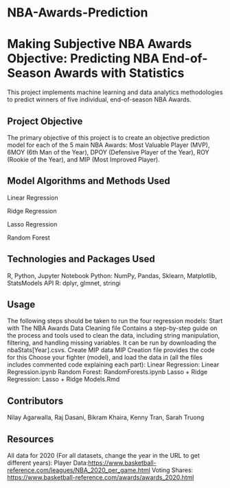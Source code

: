 # NBA-Awards-Prediction
# Making Subjective NBA Awards Objective: Predicting NBA End-of-Season Awards with Statistics

This project implements machine learning and data analytics methodologies to predict winners of five individual, end-of-season NBA Awards. 

## Project Objective

The primary objective of this project is to create an objective prediction model for each of the 5 main NBA Awards: Most Valuable Player (MVP), 6MOY (6th Man of the Year), DPOY (Defensive Player of the Year), ROY (Rookie of the Year), and MIP (Most Improved Player).

## Model Algorithms and Methods Used
Linear Regression

Ridge Regression

Lasso Regression

Random Forest

## Technologies and Packages Used
R, Python, Jupyter Notebook
Python: NumPy, Pandas, Sklearn, Matplotlib, StatsModels API
R: dplyr, glmnet, stringi

## Usage
The following steps should be taken to run the four regression models:
Start with The NBA Awards Data Cleaning file 
Contains a step-by-step guide on the process and tools used to clean the data, including string manipulation, filtering, and handling missing variables. It can be run by downloading the nbaStats[Year].csvs. 
Create MIP data 
MIP Creation file provides the code for this 
Choose your fighter (model), and load the data in (all the files includes commented code explaining each part): 
Linear Regression: Linear Regression.ipynb
Random Forest: RandomForests.ipynb
Lasso + Ridge Regression: Lasso + Ridge Models.Rmd

## Contributors
Nilay Agarwalla, Raj Dasani, Bikram Khaira, Kenny Tran, Sarah Truong

## Resources
All data for 2020 (For all datasets, change the year in the URL to get different years): 
Player Data:https://www.basketball-reference.com/leagues/NBA_2020_per_game.html 
Voting Shares: https://www.basketball-reference.com/awards/awards_2020.html
